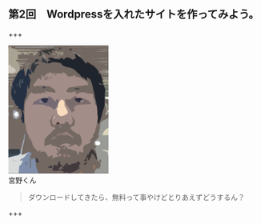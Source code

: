 ## 第2回　Wordpressを入れたサイトを作ってみよう。

+++

<img src="assets/img/1.png" width="200px" alt="通常"></br>宮野くん
>ダウンロードしてきたら、無料って事やけどとりあえずどうするん？

+++

